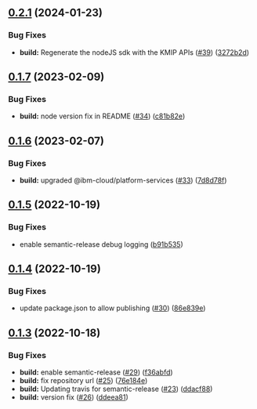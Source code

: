 ## [0.2.1](https://github.com/IBM/keyprotect-nodejs-client/compare/v0.2.0...v0.2.1) (2024-01-23)


### Bug Fixes

* **build:** Regenerate the nodeJS sdk with the KMIP APIs ([#39](https://github.com/IBM/keyprotect-nodejs-client/issues/39)) ([3272b2d](https://github.com/IBM/keyprotect-nodejs-client/commit/3272b2d3a3bebf82c80e8e4cc40ef4458ebb8371))

## [0.1.7](https://github.com/IBM/keyprotect-nodejs-client/compare/v0.1.6...v0.1.7) (2023-02-09)


### Bug Fixes

* **build:** node version fix in README ([#34](https://github.com/IBM/keyprotect-nodejs-client/issues/34)) ([c81b82e](https://github.com/IBM/keyprotect-nodejs-client/commit/c81b82e9694ba3af66ad34a895500e8121140fad))

## [0.1.6](https://github.com/IBM/keyprotect-nodejs-client/compare/v0.1.5...v0.1.6) (2023-02-07)


### Bug Fixes

* **build:** upgraded @ibm-cloud/platform-services ([#33](https://github.com/IBM/keyprotect-nodejs-client/issues/33)) ([7d8d78f](https://github.com/IBM/keyprotect-nodejs-client/commit/7d8d78fe3c01899a3816a0725dbe2b1ff56d30a3))

## [0.1.5](https://github.com/IBM/keyprotect-nodejs-client/compare/v0.1.4...v0.1.5) (2022-10-19)


### Bug Fixes

* enable semantic-release debug logging ([b91b535](https://github.com/IBM/keyprotect-nodejs-client/commit/b91b535658ff9970436021997fbf797f54df9558))

## [0.1.4](https://github.com/IBM/keyprotect-nodejs-client/compare/v0.1.3...v0.1.4) (2022-10-19)


### Bug Fixes

* update package.json to allow publishing ([#30](https://github.com/IBM/keyprotect-nodejs-client/issues/30)) ([86e839e](https://github.com/IBM/keyprotect-nodejs-client/commit/86e839e5be5e30cd88d035753e98321f9fdd3c8e))

## [0.1.3](https://github.com/IBM/keyprotect-nodejs-client/compare/v0.1.2...v0.1.3) (2022-10-18)


### Bug Fixes

* **build:** enable semantic-release ([#29](https://github.com/IBM/keyprotect-nodejs-client/issues/29)) ([f36abfd](https://github.com/IBM/keyprotect-nodejs-client/commit/f36abfd3b40c9fd7bebaafa370c84f5dcfc271a3))
* **build:** fix repository url ([#25](https://github.com/IBM/keyprotect-nodejs-client/issues/25)) ([76e184e](https://github.com/IBM/keyprotect-nodejs-client/commit/76e184ea85868d6c471364b1dabbd1f16c3576ed))
* **build:** Updating travis for semantic-release ([#23](https://github.com/IBM/keyprotect-nodejs-client/issues/23)) ([ddacf88](https://github.com/IBM/keyprotect-nodejs-client/commit/ddacf88f20d992d9f899ec621163efcbeebce54b))
* **build:** version fix ([#26](https://github.com/IBM/keyprotect-nodejs-client/issues/26)) ([ddeea81](https://github.com/IBM/keyprotect-nodejs-client/commit/ddeea813b80735628b787ef2e5da1a4be905f4ab))
